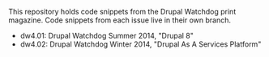 This repository holds code snippets from the Drupal Watchdog print
magazine. Code snippets from each issue live in their own branch.

* dw4.01: Drupal Watchdog Summer 2014, "Drupal 8"
* dw4.02: Drupal Watchdog Winter 2014, "Drupal As A Services Platform"
